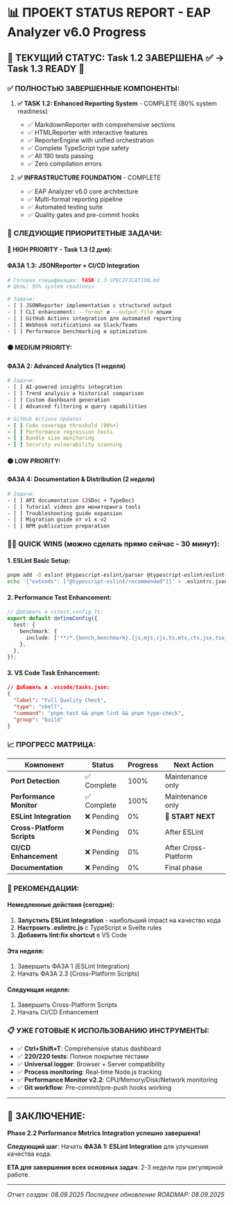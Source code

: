 # 📊 ПРОЕКТ STATUS REPORT - EAP Analyzer v6.0 Progress

## 🎯 **ТЕКУЩИЙ СТАТУС**: Task 1.2 ЗАВЕРШЕНА ✅ → Task 1.3 READY 🚀

### ✅ **ПОЛНОСТЬЮ ЗАВЕРШЕННЫЕ КОМПОНЕНТЫ:**

1. **✅ TASK 1.2: Enhanced Reporting System** - COMPLETE (80% system readiness)
   - ✅ MarkdownReporter with comprehensive sections
   - ✅ HTMLReporter with interactive features
   - ✅ ReporterEngine with unified orchestration
   - ✅ Complete TypeScript type safety
   - ✅ All 190 tests passing
   - ✅ Zero compilation errors

2. **✅ INFRASTRUCTURE FOUNDATION** - COMPLETE
   - ✅ EAP Analyzer v6.0 core architecture
   - ✅ Multi-format reporting pipeline
   - ✅ Automated testing suite
   - ✅ Quality gates and pre-commit hooks

### 🚧 **СЛЕДУЮЩИЕ ПРИОРИТЕТНЫЕ ЗАДАЧИ:**

#### **🔴 HIGH PRIORITY - Task 1.3 (2 дня):**

#### **ФАЗА 1.3: JSONReporter + CI/CD Integration**

```bash
# Готовая спецификация: TASK-1.3-SPECIFICATION.md
# Цель: 95% system readiness

# Задачи:
- [ ] JSONReporter implementation с structured output
- [ ] CLI enhancement: --format и --output-file опции
- [ ] GitHub Actions integration для automated reporting
- [ ] Webhook notifications на Slack/Teams
- [ ] Performance benchmarking и optimization
```

#### **🟠 MEDIUM PRIORITY:**

#### **ФАЗА 2: Advanced Analytics (1 неделя)**

```bash
# Задачи:
- [ ] AI-powered insights integration
- [ ] Trend analysis и historical comparison
- [ ] Custom dashboard generation
- [ ] Advanced filtering и query capabilities
```

```yaml
# GitHub Actions Updates
- [ ] Code coverage threshold (90%+)
- [ ] Performance regression tests
- [ ] Bundle size monitoring
- [ ] Security vulnerability scanning
```

#### **🟡 LOW PRIORITY:**

#### **ФАЗА 4: Documentation & Distribution (2 недели)**

```bash
# Задачи:
- [ ] API documentation (JSDoc + TypeDoc)
- [ ] Tutorial videos для мониторинга tools
- [ ] Troubleshooting guide expansion
- [ ] Migration guide от v1 к v2
- [ ] NPM publication preparation
```

### 🏃‍♂️ **QUICK WINS (можно сделать прямо сейчас - 30 минут):**

#### **1. ESLint Basic Setup:**

```bash
pnpm add -D eslint @typescript-eslint/parser @typescript-eslint/eslint-plugin
echo '{"extends": ["@typescript-eslint/recommended"]}' > .eslintrc.json
```

#### **2. Performance Test Enhancement:**

```typescript
// Добавить в vitest.config.ts:
export default defineConfig({
  test: {
    benchmark: {
      include: ['**/*.{bench,benchmark}.{js,mjs,cjs,ts,mts,cts,jsx,tsx}'],
    },
  },
});
```

#### **3. VS Code Task Enhancement:**

```json
// Добавить в .vscode/tasks.json:
{
  "label": "Full Quality Check",
  "type": "shell",
  "command": "pnpm test && pnpm lint && pnpm type-check",
  "group": "build"
}
```

### 📈 **ПРОГРЕСС МАТРИЦА:**

| Компонент                  | Status      | Progress | Next Action          |
| -------------------------- | ----------- | -------- | -------------------- |
| **Port Detection**         | ✅ Complete | 100%     | Maintenance only     |
| **Performance Monitor**    | ✅ Complete | 100%     | Maintenance only     |
| **ESLint Integration**     | ❌ Pending  | 0%       | 🔴 **START NEXT**    |
| **Cross-Platform Scripts** | ❌ Pending  | 0%       | After ESLint         |
| **CI/CD Enhancement**      | ❌ Pending  | 0%       | After Cross-Platform |
| **Documentation**          | ❌ Pending  | 0%       | Final phase          |

### 🎯 **РЕКОМЕНДАЦИИ:**

#### **Немедленные действия (сегодня):**

1. **Запустить ESLint Integration** - наибольший impact на качество кода
2. **Настроить .eslintrc.js** с TypeScript и Svelte rules
3. **Добавить lint:fix shortcut** в VS Code

#### **Эта неделя:**

1. Завершить ФАЗА 1 (ESLint Integration)
2. Начать ФАЗА 2.3 (Cross-Platform Scripts)

#### **Следующая неделя:**

1. Завершить Cross-Platform Scripts
2. Начать CI/CD Enhancement

### 📋 **УЖЕ ГОТОВЫЕ К ИСПОЛЬЗОВАНИЮ ИНСТРУМЕНТЫ:**

- ✅ **Ctrl+Shift+T**: Comprehensive status dashboard
- ✅ **220/220 tests**: Полное покрытие тестами
- ✅ **Universal logger**: Browser + Server compatibility
- ✅ **Process monitoring**: Real-time Node.js tracking
- ✅ **Performance Monitor v2.2**: CPU/Memory/Disk/Network monitoring
- ✅ **Git workflow**: Pre-commit/pre-push hooks working

---

## 🚀 **ЗАКЛЮЧЕНИЕ:**

**Phase 2.2 Performance Metrics Integration успешно завершена!**

**Следующий шаг**: Начать **ФАЗА 1: ESLint Integration** для улучшения качества кода.

**ETA для завершения всех основных задач**: 2-3 недели при регулярной работе.

---

_Отчет создан: 08.09.2025_
_Последнее обновление ROADMAP: 08.09.2025_

